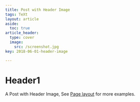 ```yaml
---
title: Post with Header Image
tags: TeXt
layout: article
aside:
  toc: true
article_header:
  type: cover
  image:
    src: /screenshot.jpg
key: 2018-06-01-header-image

---
```

# Header1
A Post with Header Image, See [Page layout](https://tianqi.name/jekyll-TeXt-theme/samples.html#page-layout) for more examples.

<!-- more -->
